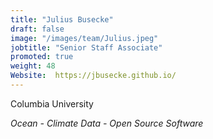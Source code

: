 ```yaml
---
title: "Julius Busecke"
draft: false
image: "/images/team/Julius.jpeg"
jobtitle: "Senior Staff Associate"
promoted: true
weight: 48
Website:  https://jbusecke.github.io/
---
```



Columbia University

*Ocean - Climate Data - Open Source Software*


